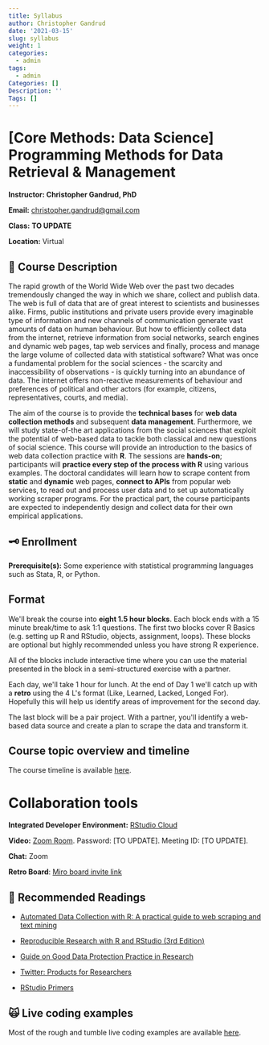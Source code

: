 ```yaml
---
title: Syllabus
author: Christopher Gandrud
date: '2021-03-15'
slug: syllabus
weight: 1
categories:
  - admin
tags:
  - admin
Categories: []
Description: ''
Tags: []
---
```


# \[Core Methods: Data Science\] Programming Methods for Data Retrieval & Management

**Instructor: Christopher Gandrud, PhD**

**Email:** [christopher.gandrud\@gmail.com](mailto:christopher.gandrud@gmail.com)

**Class:** **TO UPDATE**

**Location:** Virtual

## 📜 Course Description

The rapid growth of the World Wide Web over the past two decades tremendously changed the way in which we share, collect and publish data. The web is full of data that are of great interest to scientists and businesses alike. Firms, public institutions and private users provide every imaginable type of information and new channels of communication generate vast amounts of data on human behaviour. But how to efficiently collect data from the internet, retrieve information from social networks, search engines and dynamic web pages, tap web services and finally, process and manage the large volume of collected data with statistical software? What was once a fundamental problem for the social sciences - the scarcity and inaccessibility of observations - is quickly turning into an abundance of data. The internet offers non-reactive measurements of behaviour and preferences of political and other actors (for example, citizens, representatives, courts, and media).

The aim of the course is to provide the **technical bases** for **web data collection methods** and subsequent **data management**. Furthermore, we will study state-of-the art applications from the social sciences that exploit the potential of web-based data to tackle both classical and new questions of social science. This course will provide an introduction to the basics of web data collection practice with **R**. The sessions are **hands-on**; participants will **practice every step of the process with R** using various examples. The doctoral candidates will learn how to scrape content from **static** and **dynamic** web pages, **connect to APIs** from popular web services, to read out and process user data and to set up automatically working scraper programs. For the practical part, the course participants are expected to independently design and collect data for their own empirical applications.

## 🗝 Enrollment

**Prerequisite(s):** Some experience with statistical programming languages such as Stata, R, or Python.

## Format

We'll break the course into **eight 1.5 hour blocks**. Each block ends with a 15 minute break/time to ask 1:1 questions. The first two blocks cover R Basics (e.g. setting up R and RStudio, objects, assignment, loops). These blocks are optional but highly recommended unless you have strong R experience.

All of the blocks include interactive time where you can use the material presented in the block in a semi-structured exercise with a partner.

Each day, we'll take 1 hour for lunch. At the end of Day 1 we'll catch up with a **retro** using the 4 L's format (Like, Learned, Lacked, Longed For). Hopefully this will help us identify areas of improvement for the second day.

The last block will be a pair project. With a partner, you'll identify a web-based data source and create a plan to scrape the data and transform it.

## Course topic overview and timeline

The course timeline is available [here](https://www.notion.so/fcbe957300b7491da31519496ce2591c?v=1dabef0c5ec74aaa8fd7a57f0afa53b9).

# Collaboration tools

**Integrated Developer Environment:** [RStudio Cloud](https://rstudio.cloud/project/1140732)

**Video:** [Zoom Room](https://hu-berlin.zoom.us/j/95438130830?pwd=VzBoK283VmRRYU1WTkV2UTYrK25lUT09). Password: \[TO UPDATE\]. Meeting ID: \[TO UPDATE\].

**Chat:** Zoom

**Retro Board**: [Miro board invite link](https://miro.com/welcomeonboard/FM4bLP7VzR2pqQTVn2rZBySYZvvas5dFnqkvu06PThVfCb3HYV6qmKlM5tdfJPDu)

## 📖 Recommended Readings

-   [Automated Data Collection with R: A practical guide to web scraping and text mining](https://onlinelibrary.wiley.com/doi/book/10.1002/9781118834732)

-   [Reproducible Research with R and RStudio (3rd Edition)](https://brave-pasteur-c09ffa.netlify.app/slides/code/bookdown.pdf)

-   [Guide on Good Data Protection Practice in Research](https://www.eui.eu/Documents/ServicesAdmin/DeanOfStudies/ResearchEthics/Guide-Data-Protection-Research.pdf)

-   [Twitter: Products for Researchers](https://developer.twitter.com/en/use-cases/academic-researchers/products-for-researchers)

-   [RStudio Primers](https://rstudio.cloud/learn/primers)

## 🙀 Live coding examples

Most of the rough and tumble live coding examples are available [here](https://github.com/christophergandrud/hu-live-coding-course-examples).
